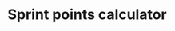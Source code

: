 # Sprint points calculator

<!--
How to think about if the average number of points doesn't have the same number of devs?
Maybe should be multiple questions first: how many weeks is the sprint, how many devs, how many days off, what's the average points, how many devs scored that average, how long was that sprint
Maybe secondary options should be extra settings hidden behind a toggle
Error states: positive number only allowed, show error message if not
How to fix the uncontrolled input issue?
How to reset the input cache on loading
Add styling
Use styled-component
Clean and separate code
Check gridvote repo
Deploy to pointscalculator.app
What other improvements that came overnight I forgot???
React spring with the card coming in from the top or left, so it becomes like a Typeform form
Add tests
Use Formik?
Weight days off: 25 days off * 10 devs / how many working days in 1 year

Show error message if click on next and field is empty
Show error if in fields there are not just positive numbers

Design should be gradients from first screen to last and change at every refresh
White block with content and background around

For average points per sprint should pre populate numbers of devs and give possibility to edit

Releases plan: 
0.1 current
0.2 all the questions, simple design and weight days off
0.3 pre populate number of devs for average points steps
0.4 error states
0.5 clean code and fix issues
0.6 one step per screen and new design
0.7 can't go to next step if empty field
0.8 prepare repo
0.9 clean code
1.0 add tests
-->